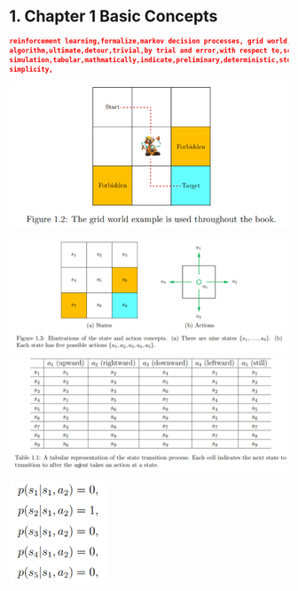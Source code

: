 # 1. **Chapter 1 Basic Concepts**

```json
reinforcement learning,formalize,markov decision processes, grid world,adjacent,intuitive,illustrate,
algorithm,ultimate,detour,trivial,by trial and error,with respect to,scenarios,encounter,step into,
simulation,tabular,mathmatically,indicate,preliminary,deterministic,stochastic,wind gust,apply across,
simplicity,
```

<img src="pictures\image-20250406105937675.png" alt="image-20250406105937675" style="zoom:67%;" />

<img src="pictures\image-20250406111116644.png" alt="image-20250406111116644" style="zoom:67%;" /><img src="pictures\image-20250406111611856.png" alt="image-20250406111611856" style="zoom:67%;" />

<img src="pictures\image-20250406111745415.png" alt="image-20250406111745415" style="zoom:67%;" />



